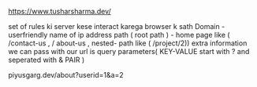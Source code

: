 <!-- uniform resource locator -->


<!-- to become backend developer u need to know " how url works " . -->

https://www.tusharsharma.dev/

<!-- https:  ----  protocol -->set of rules ki server kese interact karega browser k sath

<!-- www.tusharsharma   --> Domain -userfriendly name of ip address

<!-- /  --> path ( root path ) - home page   like (   /contact-us ,  / about-us ,  nested- path like ( /project/2))

<!-- QUERY PARAMETERS --> extra information we can pass with our url is query parameters( KEY-VALUE   start with ? and seperated with &     PAIR ) 
 <!-- we can even see by searching on yt ,google about any proect then check the URL --->  

   piyusgarg.dev/about?userid=1&a=2    <!-- ye jo ? k baad wala hissa hai na ye 9 query parameters--->

   <!-- *****************************************************************************************
   
         KI YE JO HTTP MODULE H NA YE (REQUEST K PATH KO REQ.URL M PASS KARTA HAI !)   /about ,  / homepage , /search , / -->


<!-- TO REMOVE THE FAVICON RENDERING IN LOG WE CAN USE IF/ELSE  CONDITION -->

<!-- server ka kaam  :

request ko lena , url ko parse karna  ,  data base se data ko leke user ko send karna  -->